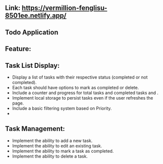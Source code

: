 ## Link: https://vermillion-fenglisu-8501ee.netlify.app/

## Todo Application

## Feature:

## Task List Display:

- Display a list of tasks with their respective status (completed or not completed).
- Each task should have options to mark as completed or delete.
- Include a counter and progress for total tasks and completed tasks and .
- Implement local storage to persist tasks even if the user refreshes the page.
- Include a basic filtering system based on Priority.
-

## Task Management:

- Implement the ability to add a new task.
- Implement the ability to edit an existing task.
- Implement the ability to mark a task as completed.
- Implement the ability to delete a task.
